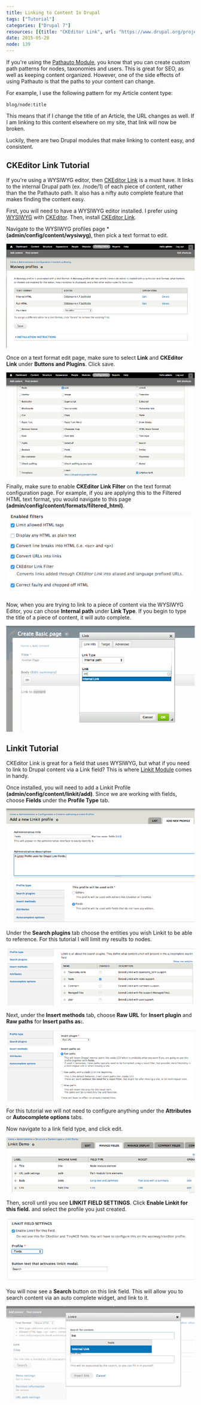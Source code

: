 ```yaml
---
title: Linking to Content In Drupal
tags: ["Tutorial"]
categories: ["Drupal 7"]
resources: [{title: "CKEditor Link", url: "https://www.drupal.org/project/ckeditor_link"}, {title: "Linkit", url: "https://www.drupal.org/project/linkit"}, {title: "Wysiwyg", url: "https://www.drupal.org/project/wysiwyg"}, {title: "CKEditor", url: "http://ckeditor.com/download"}]
date: 2015-05-28
node: 139
---
```


If you're using the [Pathauto Module](https://www.drupal.org/project/pathauto), you know that you can create custom path patterns for nodes, taxonomies and users. This is great for SEO, as well as keeping content organized. However, one of the side effects of using Pathauto is that the paths to your content can change.

For example, I use the following pattern for my Article content type:

```
blog/node:title
```

This means that if I change the title of an Article, the URL changes as well. If I am linking to this content elsewhere on my site, that link will now be broken.

Luckily, there are two Drupal modules that make linking to content easy, and consistent.

## CKEditor Link Tutorial

If you're using a WYSIWYG editor, then [CKEditor Link](https://www.drupal.org/project/ckeditor_link) is a must have. It links to the internal Drupal path (ex. /node/1) of each piece of content, rather than the the Pathauto path. It also has a nifty auto complete feature that makes finding the content easy.

First, you will need to have a WYSIWYG editor installed. I prefer using [WYSIWYG](https://www.drupal.org/project/wysiwyg) with [CKEditor](http://ckeditor.com/). Then, install [CKEditor Link](https://www.drupal.org/project/ckeditor_link).

Navigate to the WYSIWYG profiles page ***(admin/config/content/wysiwyg)**, then pick a text format to edit.

![](/assets/images/posts/linking-content-drupal/Screen-Shot-2015-05-28-at-7.18.57-PM.png)

Once on a text format edit page, make sure to select **Link** and **CKEditor Link** under **Buttons and Plugins**. Click save.

![](/assets/images/posts/linking-content-drupal/Screen-Shot-2015-05-28-at-7.22.27-PM.png)

Finally, make sure to enable **CKEditor Link Filter** on the text format configuration page. For example, if you are applying this to the Filtered HTML text format, you would navigate to this page **(admin/config/content/formats/filtered\_html)**.

![](/assets/images/posts/linking-content-drupal/Screen-Shot-2015-05-28-at-7.25.38-PM.png)

Now, when you are trying to link to a piece of content via the WYSIWYG Editor, you can chose  **Internal path** under **Link Type**. If you begin to type the title of a piece of content, it will auto complete.

![](/assets/images/posts/linking-content-drupal/Screen-Shot-2015-05-28-at-7.27.56-PM.png)

## Linkit Tutorial

CKEditor Link is great for a field that uses WYSIWYG, but what if you need to link to Drupal content via a Link field? This is where [Linkit Module](https://www.drupal.org/project/linkit) comes in handy. 

Once installed, you will need to add a Linkit Profile **(admin/config/content/linkit/add)**. Since we are working with fields, choose **Fields** under the **Profile Type** tab.

![](/assets/images/posts/linking-content-drupal/Screen-Shot-2015-05-28-at-7.38.01-PM.png)

Under the **Search plugins** tab choose the entities you wish Linkit to be able to reference. For this tutorial I will limit my results to nodes. 

![](/assets/images/posts/linking-content-drupal/Screen-Shot-2015-05-28-at-7.40.02-PM.png)

Next, under the **Insert methods** tab, choose **Raw URL** for **Insert plugin** and **Raw paths** for **Insert paths as:**.

![](/assets/images/posts/linking-content-drupal/Screen-Shot-2015-05-28-at-7.41.57-PM.png)

For this tutorial we will not need to configure anything under the **Attributes** or **Autocomplete options** tabs.

Now navigate to a link field type, and click edit.

![](/assets/images/posts/linking-content-drupal/Screen-Shot-2015-05-28-at-7.48.43-PM.png)

Then, scroll until you see **LINKIT FIELD SETTINGS**. Click **Enable Linkit for this field.** and select the profile you just created.

![](/assets/images/posts/linking-content-drupal/Screen-Shot-2015-05-28-at-7.51.05-PM.png)

You will now see a **Search** button on this link field. This will allow you to search content via an auto complete widget, and link to it.

![](/assets/images/posts/linking-content-drupal/Screen-Shot-2015-05-28-at-7.53.04-PM.png)